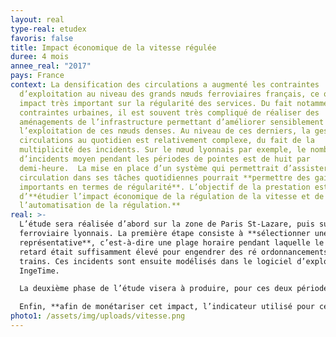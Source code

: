 ```yaml
---
layout: real
type-real: etudex
favoris: false
title: Impact économique de la vitesse régulée
duree: 4 mois
annee_real: "2017"
pays: France
context: La densification des circulations a augmenté les contraintes
  d’exploitation au niveau des grands nœuds ferroviaires français, ce qui a un
  impact très important sur la régularité des services. Du fait notamment des
  contraintes urbaines, il est souvent très compliqué de réaliser des
  aménagements de l’infrastructure permettant d’améliorer sensiblement
  l’exploitation de ces nœuds denses. Au niveau de ces derniers, la gestion des
  circulations au quotidien est relativement complexe, du fait de la
  multiplicité des incidents. Sur le nœud lyonnais par exemple, le nombre
  d’incidents moyen pendant les périodes de pointes est de huit par
  demi-heure.  La mise en place d’un système qui permettrait d’assister l’agent
  circulation dans ses tâches quotidiennes pourrait **permettre des gains
  importants en termes de régularité**. L’objectif de la prestation est
  d’**étudier l’impact économique de la régulation de la vitesse et de
  l’automatisation de la régulation.**
real: >-
  L’étude sera réalisée d’abord sur la zone de Paris St-Lazare, puis sur le nœud
  ferroviaire lyonnais. La première étape consiste à **sélectionner une période
  représentative**, c’est-à-dire une plage horaire pendant laquelle le niveau de
  retard était suffisamment élevé pour engendrer des ré ordonnancements de
  trains. Ces incidents sont ensuite modélisés dans le logiciel d’exploitation
  IngeTime.

  La deuxième phase de l’étude visera à produire, pour ces deux périodes, **un « démonstrateur » permettant de comprendre, du point de vue de l’exploitation, les avantages du projet de vitesse régulée** (projet 1), puis du projet « vitesse régulée + automatisation de la régulation » (projet 2). Ce démonstrateur sera réalisé avec IngeTime. Il convient ensuite d’étudier l’impact de ces projets sur la régularité. Pour chacune des situations, le nombre de trains impactés, ainsi que les minutes perdues seront déterminées, ce qui permettra par le calcul « projet – référence » de jauger l’impact de chaque phase du projet. Puis, le nombre approximatif d’incidents du même type par an sera relevé à partir des données Bréhat, afin d’estimer le gain global annuel de ce projet. Cela sera actualisé sur la durée de vie du projet pour estimer l’impact économique global du projet.

  Enfin, **afin de monétariser cet impact, l’indicateur utilisé pour cette troisième étape, appelé « indicateur de regret »,** sera de type socio-économique, en intégrant notamment les données de fréquentation des trains, leurs retards spécifiques et la valeur du temps des voyageurs. Par ailleurs, il sera également intéressant de convertir cet indicateur en indicateur économique. Il sera donc possible, en quantifiant – même de manière approximative – le nombre annuel de situations proches de celles modélisées, de **donner une estimation actualisée du montant socio-économique gagné**. Cela pourra être comparé à des montants d’investissement. De plus, et au-delà du seul indicateur socio-économique, les montants économisés de pénalité (au titre de la G30 pour les GL, des pénalités aux AO pour les TER) seront également calculés.
photo1: /assets/img/uploads/vitesse.png
---
```

